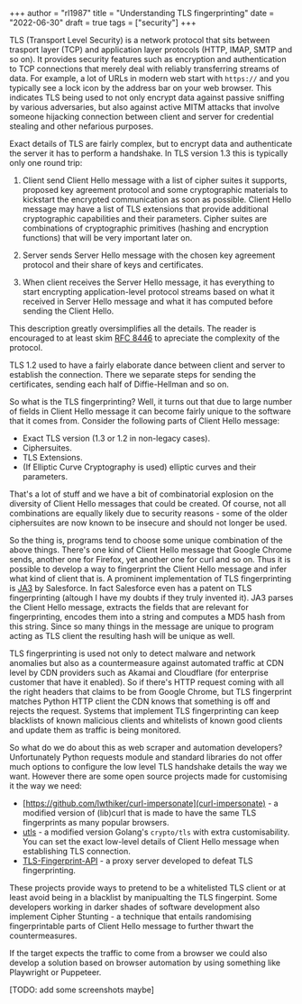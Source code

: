 +++
author = "rl1987"
title = "Understanding TLS fingerprinting"
date = "2022-06-30"
draft = true
tags = ["security"]
+++

TLS (Transport Level Security) is a network protocol that sits between trasport layer (TCP)
and application layer protocols (HTTP, IMAP, SMTP and so on). It provides security features
such as encryption and authentication to TCP connections that merely deal with reliably
transferring streams of data. For example, a lot of URLs in modern web start with `https://`
and you typically see a lock icon by the address bar on your web browser. This indicates
TLS being used to not only encrypt data against passive sniffing by various adversaries, but
also against active MITM attacks that involve someone hijacking connection between
client and server for credential stealing and other nefarious purposes.

Exact details of TLS are fairly complex, but to encrypt data and authenticate the server it
has to perform a handshake. In TLS version 1.3 this is typically only one round trip:

1. Client send Client Hello message with a list of cipher suites it supports, proposed key
agreement protocol and some cryptographic materials to kickstart the encrypted communication
as soon as possible. Client Hello message may have a list of TLS extensions that provide
additional cryptographic capabilities and their parameters. Cipher suites are combinations
of cryptographic primitives (hashing and encryption functions) that will be very important
later on.

2. Server sends Server Hello message with the chosen key agreement protocol and their share
of keys and certificates.

3. When client receives the Server Hello message, it has everything to start encrypting
application-level protocol streams based on what it received in Server Hello message and
what it has computed before sending the Client Hello.

This description greatly oversimplifies all the details. The reader is encouraged to at least
skim [RFC 8446](https://www.rfc-editor.org/rfc/rfc8446.txt) to apreciate the complexity of
the protocol.

TLS 1.2 used to have a fairly elaborate dance between client and server to establish the connection.
There we separate steps for sending the certificates, sending each half of Diffie-Hellman
and so on. 

So what is the TLS fingerprinting? Well, it turns out that due to large number of fields
in Client Hello message it can become fairly unique to the software that it comes from.
Consider the following parts of Client Hello message:

* Exact TLS version (1.3 or 1.2 in non-legacy cases).
* Ciphersuites.
* TLS Extensions.
* (If Elliptic Curve Cryptography is used) elliptic curves and their parameters.

That's a lot of stuff and we have a bit of combinatorial explosion on the diversity
of Client Hello messages that could be created. Of course, not all combinations are
equally likely due to security reasons - some of the older ciphersuites are now
known to be insecure and should not longer be used.

So the thing is, programs tend to choose some unique combination of the above things.
There's one kind of Client Hello message that Google Chrome sends, another one for
Firefox, yet another one for curl and so on. Thus it is possible to develop a way
to fingerprint the Client Hello message and infer what kind of client that is.
A prominent implementation of TLS fingerprinting is [JA3](https://github.com/salesforce/ja3)
by Salesforce. In fact Salesforce even has a patent on TLS fingerprinting
(altough I have my doubts if they truly invented it). JA3 parses the Client
Hello message, extracts the fields that are relevant for fingerprinting, 
encodes them into a string and computes a MD5 hash from this string.
Since so many things in the message are unique to program acting as TLS
client the resulting hash will be unique as well. 

TLS fingerprinting is used not only to detect malware and network anomalies
but also as a countermeasure against automated traffic at CDN
level by CDN providers such as Akamai and Cloudflare (for enterprise
customer that have it enabled). So if there's HTTP request coming with all the
right headers that claims to be from Google Chrome, but TLS fingerprint
matches Python HTTP client the CDN knows that something is off and
rejects the request. Systems that implement TLS fingerprinting can keep
blacklists of known malicious clients and whitelists of known
good clients and update them as traffic is being monitored.

So what do we do about this as web scraper and automation developers?
Unfortunately Python requests module and standard libraries do not offer
much options to configure the low level TLS handshake details the way we
want. However there are some open source projects made for customising it
the way we need:

* [https://github.com/lwthiker/curl-impersonate](curl-impersonate) - 
a modified version of (lib)curl that is made to have the same TLS
fingerprints as many popular browsers.
* [utls](https://github.com/refraction-networking/utls) - a modified
version Golang's `crypto/tls` with extra customisability. You can set
the exact low-level details of Client Hello message when establishing
TLS connection.
* [TLS-Fingerprint-API](https://github.com/Carcraftz/TLS-Fingerprint-API) - a
proxy server developed to defeat TLS fingerprinting.

These projects provide ways to pretend to be a whitelisted TLS client or 
at least avoid being in a blacklist by manipualting the TLS fingerpint. 
Some developers working in darker shades of software development also 
implement Cipher Stunting - a technique that entails randomising 
fingerprintable parts of Client Hello message to further thwart the countermeasures.

If the target expects the traffic to come from a browser we could also
develop a solution based on browser automation by using something
like Playwright or Puppeteer.

[TODO: add some screenshots maybe]
